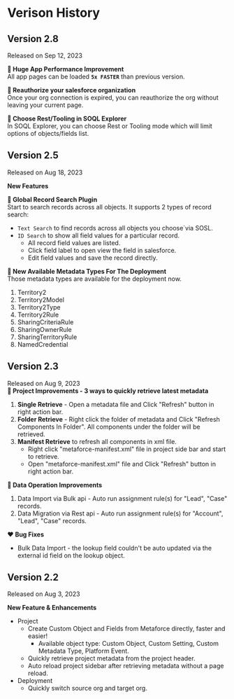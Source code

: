 # Verison History

## Version 2.8

Released on Sep 12, 2023

**📣 Huge App Performance Improvement**  
All app pages can be loaded **`5x FASTER`** than previous version.

**📣 Reauthorize your salesforce organization**  
Once your org connection is expired, you can reauthorize the org without leaving your current page.

**📣 Choose Rest/Tooling in SOQL Explorer**  
In SOQL Explorer, you can choose Rest or Tooling mode which will limit options of objects/fields list.

## Version 2.5

Released on Aug 18, 2023

**New Features**

**📣 Global Record Search Plugin**  
Start to search records across all objects. It supports 2 types of record search:

-   `Text Search` to find records across all objects you choose`via SOSL.
-   `ID Search` to show all field values for a particular record.
    -   All record field values are listed.
    -   Click field label to open view the field in salesforce.
    -   Edit field values and save the record directly.

**📣 New Available Metadata Types For The Deployment**  
Those metadata types are available for the deployment now.

1.  Territory2
2.  Territory2Model
3.  Territory2Type
4.  Territory2Rule
5.  SharingCriteriaRule
6.  SharingOwnerRule
7.  SharingTerritoryRule
8.  NamedCredential

## Version 2.3

Released on Aug 9, 2023  
**📣 Project Improvements - 3 ways to quickly retrieve latest metadata**

1.  **Single Retrieve** - Open a metadata file and Click "Refresh" button in right action bar.
2.  **Folder Retrieve** - Right click the folder of metadata and Click "Refresh Components In Folder". All components under the folder will be retrieved.
3.  **Manifest Retrieve** to refresh all components in xml file.
    -   Right click "metaforce-manifest.xml" file in project side bar and start to retrieve.
    -   Open "metaforce-manifest.xml" file and Click "Refresh" button in right action bar.

**📣 Data Operation Improvements**

1. Data Import via Bulk api - Auto run assignment rule(s) for "Lead", "Case" records.
2. Data Migration via Rest api - Auto run assignment rule(s) for "Account", "Lead", "Case" records.

**❤️ Bug Fixes**

-   Bulk Data Import - the lookup field couldn't be auto updated via the external id field on the lookup object.

## Version 2.2

Released on Aug 3, 2023

**New Feature & Enhancements**

-   Project
    -   Create Custom Object and Fields from Metaforce directly, faster and easier!
        -   Available object type: Custom Object, Custom Setting, Custom Metadata Type, Platform Event.
    -   Quickly retrieve project metadata from the project header.
    -   Auto reload project sidebar after retrieving metadata without a page reload.
-   Deployment
    -   Quickly switch source org and target org.
